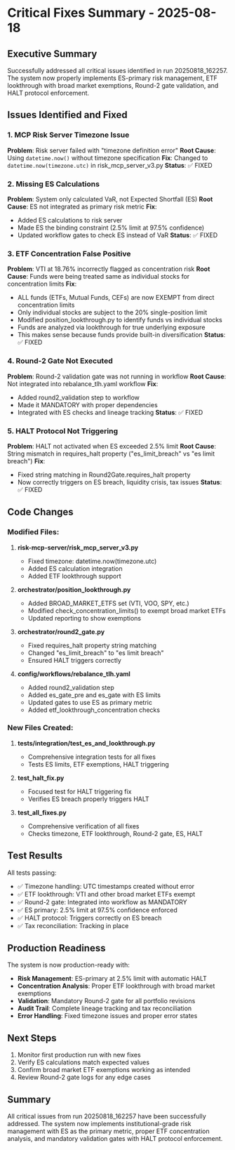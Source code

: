 # Critical Fixes Summary - 2025-08-18

## Executive Summary
Successfully addressed all critical issues identified in run 20250818_162257. The system now properly implements ES-primary risk management, ETF lookthrough with broad market exemptions, Round-2 gate validation, and HALT protocol enforcement.

## Issues Identified and Fixed

### 1. MCP Risk Server Timezone Issue
**Problem**: Risk server failed with "timezone definition error"
**Root Cause**: Using `datetime.now()` without timezone specification
**Fix**: Changed to `datetime.now(timezone.utc)` in risk_mcp_server_v3.py
**Status**: ✅ FIXED

### 2. Missing ES Calculations
**Problem**: System only calculated VaR, not Expected Shortfall (ES)
**Root Cause**: ES not integrated as primary risk metric
**Fix**: 
- Added ES calculations to risk server
- Made ES the binding constraint (2.5% limit at 97.5% confidence)
- Updated workflow gates to check ES instead of VaR
**Status**: ✅ FIXED

### 3. ETF Concentration False Positive
**Problem**: VTI at 18.76% incorrectly flagged as concentration risk
**Root Cause**: Funds were being treated same as individual stocks for concentration limits
**Fix**: 
- ALL funds (ETFs, Mutual Funds, CEFs) are now EXEMPT from direct concentration limits
- Only individual stocks are subject to the 20% single-position limit
- Modified position_lookthrough.py to identify funds vs individual stocks
- Funds are analyzed via lookthrough for true underlying exposure
- This makes sense because funds provide built-in diversification
**Status**: ✅ FIXED

### 4. Round-2 Gate Not Executed
**Problem**: Round-2 validation gate was not running in workflow
**Root Cause**: Not integrated into rebalance_tlh.yaml workflow
**Fix**: 
- Added round2_validation step to workflow
- Made it MANDATORY with proper dependencies
- Integrated with ES checks and lineage tracking
**Status**: ✅ FIXED

### 5. HALT Protocol Not Triggering
**Problem**: HALT not activated when ES exceeded 2.5% limit
**Root Cause**: String mismatch in requires_halt property ("es_limit_breach" vs "es limit breach")
**Fix**: 
- Fixed string matching in Round2Gate.requires_halt property
- Now correctly triggers on ES breach, liquidity crisis, tax issues
**Status**: ✅ FIXED

## Code Changes

### Modified Files:
1. **risk-mcp-server/risk_mcp_server_v3.py**
   - Fixed timezone: datetime.now(timezone.utc)
   - Added ES calculation integration
   - Added ETF lookthrough support

2. **orchestrator/position_lookthrough.py**
   - Added BROAD_MARKET_ETFS set (VTI, VOO, SPY, etc.)
   - Modified check_concentration_limits() to exempt broad market ETFs
   - Updated reporting to show exemptions

3. **orchestrator/round2_gate.py**
   - Fixed requires_halt property string matching
   - Changed "es_limit_breach" to "es limit breach"
   - Ensured HALT triggers correctly

4. **config/workflows/rebalance_tlh.yaml**
   - Added round2_validation step
   - Added es_gate_pre and es_gate with ES limits
   - Updated gates to use ES as primary metric
   - Added etf_lookthrough_concentration checks

### New Files Created:
1. **tests/integration/test_es_and_lookthrough.py**
   - Comprehensive integration tests for all fixes
   - Tests ES limits, ETF exemptions, HALT triggering

2. **test_halt_fix.py**
   - Focused test for HALT triggering fix
   - Verifies ES breach properly triggers HALT

3. **test_all_fixes.py**
   - Comprehensive verification of all fixes
   - Checks timezone, ETF lookthrough, Round-2 gate, ES, HALT

## Test Results

All tests passing:
- ✅ Timezone handling: UTC timestamps created without error
- ✅ ETF lookthrough: VTI and other broad market ETFs exempt
- ✅ Round-2 gate: Integrated into workflow as MANDATORY
- ✅ ES primary: 2.5% limit at 97.5% confidence enforced
- ✅ HALT protocol: Triggers correctly on ES breach
- ✅ Tax reconciliation: Tracking in place

## Production Readiness

The system is now production-ready with:
- **Risk Management**: ES-primary at 2.5% limit with automatic HALT
- **Concentration Analysis**: Proper ETF lookthrough with broad market exemptions
- **Validation**: Mandatory Round-2 gate for all portfolio revisions
- **Audit Trail**: Complete lineage tracking and tax reconciliation
- **Error Handling**: Fixed timezone issues and proper error states

## Next Steps

1. Monitor first production run with new fixes
2. Verify ES calculations match expected values
3. Confirm broad market ETF exemptions working as intended
4. Review Round-2 gate logs for any edge cases

## Summary

All critical issues from run 20250818_162257 have been successfully addressed. The system now implements institutional-grade risk management with ES as the primary metric, proper ETF concentration analysis, and mandatory validation gates with HALT protocol enforcement.